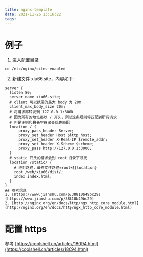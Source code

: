 ```yaml
---
title: nginx-template
date: 2021-11-26 13:16:22
tags:
---
```


# 例子
1. 进入配置目录
```
cd /etc/nginx/sites-enabled
```
2. 新建文件 xiu66.site，内容如下:
```shell
server {
  listen 80;
  server_name xiu66.site;
  # client 可以携带的最大 body 为 20m
  client_max_body_size 20m;
  # 将请求都转发到 127.0.0.1:3000
  # 因为所有的地址都以 / 开头，所以这条规则将匹配到所有请求
  # 但是正则和最长字符串会优先匹配
  location / {
      proxy_pass_header Server;
      proxy_set_header Host $http_host;
      proxy_set_header X-Real-IP $remote_addr;
      proxy_set_header X-Scheme $scheme;
      proxy_pass http://127.0.0.1:3000;
  }
  # static 开头的请求会到 root 目录下寻找
  location /static/ {
    # 绝对路径，最终文件路径=root+${location}
    root /web/xiu66/dist/;
    index index.html;
  }
}
## 参考信息
1. [https://www.jianshu.com/p/38810b49bc29](https://www.jianshu.com/p/38810b49bc29)
2. [http://nginx.org/en/docs/http/ngx_http_core_module.html](http://nginx.org/en/docs/http/ngx_http_core_module.html)
```
# 配置 https
参考 [https://coolshell.cn/articles/18094.html](https://coolshell.cn/articles/18094.html)